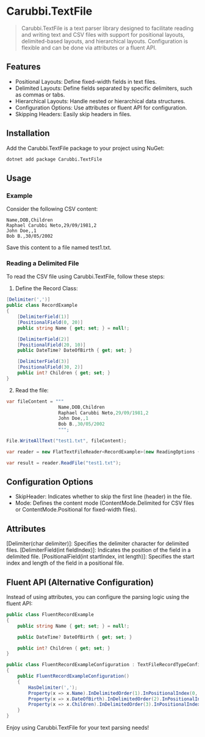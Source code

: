 # Carubbi.TextFile

> Carubbi.TextFile is a text parser library designed to facilitate reading and writing text and CSV files with support for
> positional layouts, delimited-based layouts, and hierarchical layouts.
> Configuration is flexible and can be done via attributes or a fluent API.

## Features
- Positional Layouts: Define fixed-width fields in text files.
- Delimited Layouts: Define fields separated by specific delimiters, such as commas or tabs.
- Hierarchical Layouts: Handle nested or hierarchical data structures.
- Configuration Options: Use attributes or fluent API for configuration.
- Skipping Headers: Easily skip headers in files.

## Installation
Add the Carubbi.TextFile package to your project using NuGet:

```bash
dotnet add package Carubbi.TextFile
```

## Usage

### Example
Consider the following CSV content:

```csv
Name,DOB,Children
Raphael Carubbi Neto,29/09/1981,2
John Doe,,1
Bob B.,30/05/2002
```

Save this content to a file named test1.txt.

### Reading a Delimited File
To read the CSV file using Carubbi.TextFile, follow these steps:

1. Define the Record Class:

```csharp
[Delimiter(',')]
public class RecordExample
{
    [DelimiterField(1)]
    [PositionalField(0, 20)]
    public string Name { get; set; } = null!;

    [DelimiterField(2)]
    [PositionalField(20, 10)]
    public DateTime? DateOfBirth { get; set; }

    [DelimiterField(3)]
    [PositionalField(30, 2)]
    public int? Children { get; set; }
}
```

2. Read the file:
```csharp
var fileContent = """
                   Name,DOB,Children
                   Raphael Carubbi Neto,29/09/1981,2
                   John Doe,,1
                   Bob B.,30/05/2002
                   """;

File.WriteAllText("test1.txt", fileContent);

var reader = new FlatTextFileReader<RecordExample>(new ReadingOptions { SkipHeader = true, Mode = ContentMode.Delimited });

var result = reader.ReadFile("test1.txt");
```

## Configuration Options
- SkipHeader: Indicates whether to skip the first line (header) in the file.
- Mode: Defines the content mode (ContentMode.Delimited for CSV files or ContentMode.Positional for fixed-width files).

## Attributes
[Delimiter(char delimiter)]: Specifies the delimiter character for delimited files.
[DelimiterField(int fieldIndex)]: Indicates the position of the field in a delimited file.
[PositionalField(int startIndex, int length)]: Specifies the start index and length of the field in a positional file.

## Fluent API (Alternative Configuration)
Instead of using attributes, you can configure the parsing logic using the fluent API:
```csharp
public class FluentRecordExample
{
    public string Name { get; set; } = null!;

    public DateTime? DateOfBirth { get; set; }

    public int? Children { get; set; }
}
```

```csharp
public class FluentRecordExampleConfiguration : TextFileRecordTypeConfiguration<FluentRecordExample>
{
    public FluentRecordExampleConfiguration()
    {
        HasDelimiter(',');
        Property(x => x.Name).InDelimitedOrder(1).InPositionalIndex(0, 20);
        Property(x => x.DateOfBirth).InDelimitedOrder(2).InPositionalIndex(20, 10);
        Property(x => x.Children).InDelimitedOrder(3).InPositionalIndex(30, 2);
    }
}
```

Enjoy using Carubbi.TextFile for your text parsing needs!
